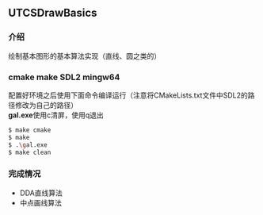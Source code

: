 ## UTCSDrawBasics  
  
### 介绍  
绘制基本图形的基本算法实现（直线、圆之类的）  
  
### cmake make SDL2 mingw64  
配置好环境之后使用下面命令编译运行（注意将CMakeLists.txt文件中SDL2的路径修改为自己的路径）  
**gal.exe**使用c清屏，使用q退出  
```bash  
$ make cmake
$ make
$ .\gal.exe
$ make clean
```  

### 完成情况  
+ DDA直线算法  
+ 中点画线算法  

